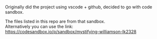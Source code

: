 Originally did the project using vscode + github, decided to go with code sandbox.    

The files listed in this repo are from that sandbox.    
Alternatively you can use the link:    
https://codesandbox.io/p/sandbox/mystifying-williamson-lk2328   
